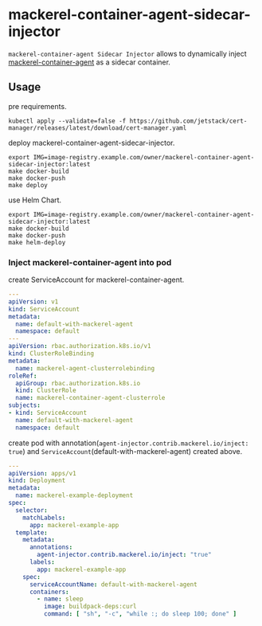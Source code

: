 # mackerel-container-agent-sidecar-injector

`mackerel-container-agent Sidecar Injector` allows to dynamically inject [mackerel-container-agent](https://github.com/mackerelio/mackerel-container-agent) as a sidecar container.

## Usage

pre requirements.

```console
kubectl apply --validate=false -f https://github.com/jetstack/cert-manager/releases/latest/download/cert-manager.yaml
```

deploy mackerel-container-agent-sidecar-injector.

```console
export IMG=image-registry.example.com/owner/mackerel-container-agent-sidecar-injector:latest
make docker-build
make docker-push
make deploy
```

use Helm Chart.

```console
export IMG=image-registry.example.com/owner/mackerel-container-agent-sidecar-injector:latest
make docker-build
make docker-push
make helm-deploy
```

### Inject mackerel-container-agent into pod

create ServiceAccount for mackerel-container-agent.

```yaml
---
apiVersion: v1
kind: ServiceAccount
metadata:
  name: default-with-mackerel-agent
  namespace: default
---
apiVersion: rbac.authorization.k8s.io/v1
kind: ClusterRoleBinding
metadata:
  name: mackerel-agent-clusterrolebinding
roleRef:
  apiGroup: rbac.authorization.k8s.io
  kind: ClusterRole
  name: mackerel-container-agent-clusterrole
subjects:
- kind: ServiceAccount
  name: default-with-mackerel-agent
  namespace: default
```

create pod with annotation(`agent-injector.contrib.mackerel.io/inject: true`) and `ServiceAccount`(default-with-mackerel-agent) created above.

```yaml
---
apiVersion: apps/v1
kind: Deployment
metadata:
  name: mackerel-example-deployment
spec:
  selector:
    matchLabels:
      app: mackerel-example-app
  template:
    metadata:
      annotations:
        agent-injector.contrib.mackerel.io/inject: "true"
      labels:
        app: mackerel-example-app
    spec:
      serviceAccountName: default-with-mackerel-agent
      containers:
        - name: sleep
          image: buildpack-deps:curl
          command: [ "sh", "-c", "while :; do sleep 100; done" ]
```
